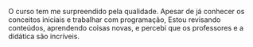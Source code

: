 O curso tem me surpreendido pela qualidade.
Apesar de já conhecer os conceitos iniciais e trabalhar com programação,
Estou revisando conteúdos, aprendendo coisas novas, e percebi que os professores e a didática são incríveis.